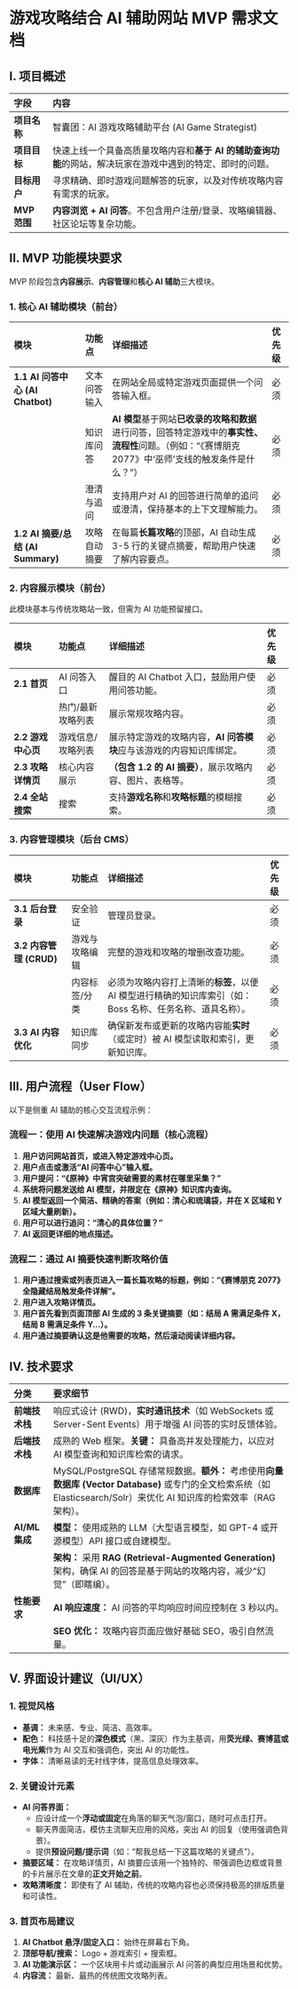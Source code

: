 # 游戏攻略结合 AI 辅助网站 MVP 需求文档

## I. 项目概述

| 字段 | 内容 |
| :--- | :--- |
| **项目名称** | 智囊团：AI 游戏攻略辅助平台 (AI Game Strategist) |
| **项目目标** | 快速上线一个具备高质量攻略内容和**基于 AI 的辅助查询功能**的网站，解决玩家在游戏中遇到的特定、即时的问题。 |
| **目标用户** | 寻求精确、即时游戏问题解答的玩家，以及对传统攻略内容有需求的玩家。 |
| **MVP 范围** | **内容浏览 + AI 问答**。不包含用户注册/登录、攻略编辑器、社区论坛等复杂功能。 |

## II. MVP 功能模块要求

MVP 阶段包含**内容展示**、**内容管理**和**核心 AI 辅助**三大模块。

### 1. 核心 AI 辅助模块（前台）

| 模块 | 功能点 | 详细描述 | 优先级 |
| :--- | :--- | :--- | :--- |
| **1.1 AI 问答中心 (AI Chatbot)** | 文本问答输入 | 在网站全局或特定游戏页面提供一个问答输入框。 | 必须 |
| | 知识库问答 | **AI 模型**基于网站**已收录的攻略和数据**进行问答，回答特定游戏中的**事实性、流程性**问题。（例如：“《赛博朋克 2077》中‘巫师’支线的触发条件是什么？”） | 必须 |
| | 澄清与追问 | 支持用户对 AI 的回答进行简单的追问或澄清，保持基本的上下文理解能力。 | 必须 |
| **1.2 AI 摘要/总结 (AI Summary)** | 攻略自动摘要 | 在每篇**长篇攻略**的顶部，AI 自动生成 3-5 行的关键点摘要，帮助用户快速了解内容要点。 | 必须 |

### 2. 内容展示模块（前台）

此模块基本与传统攻略站一致，但需为 AI 功能预留接口。

| 模块 | 功能点 | 详细描述 | 优先级 |
| :--- | :--- | :--- | :--- |
| **2.1 首页** | AI 问答入口 | 醒目的 AI Chatbot 入口，鼓励用户使用问答功能。 | 必须 |
| | 热门/最新攻略列表 | 展示常规攻略内容。 | 必须 |
| **2.2 游戏中心页** | 游戏信息/攻略列表 | 展示特定游戏的攻略内容，**AI 问答模块**应与该游戏的内容知识库绑定。 | 必须 |
| **2.3 攻略详情页** | 核心内容展示 | **（包含 1.2 的 AI 摘要）**，展示攻略内容、图片、表格等。 | 必须 |
| **2.4 全站搜索** | 搜索 | 支持**游戏名称**和**攻略标题**的模糊搜索。 | 必须 |

### 3. 内容管理模块（后台 CMS）

| 模块 | 功能点 | 详细描述 | 优先级 |
| :--- | :--- | :--- | :--- |
| **3.1 后台登录** | 安全验证 | 管理员登录。 | 必须 |
| **3.2 内容管理 (CRUD)** | 游戏与攻略编辑 | 完整的游戏和攻略的增删改查功能。 | 必须 |
| | 内容标签/分类 | 必须为攻略内容打上清晰的**标签**，以便 AI 模型进行精确的知识库索引（如：Boss 名称、任务名称、道具名称）。 | 必须 |
| **3.3 AI 内容优化** | 知识库同步 | 确保新发布或更新的攻略内容能**实时**（或定时）被 AI 模型读取和索引，更新知识库。 | 必须 |

## III. 用户流程（User Flow）

以下是侧重 AI 辅助的核心交互流程示例：

### 流程一：使用 AI 快速解决游戏内问题（核心流程）

1.  **用户访问网站首页，或进入特定游戏中心页。**
2.  **用户点击或激活“AI 问答中心”输入框。**
3.  **用户提问：“《原神》中宵宫突破需要的素材在哪里采集？”**
4.  **系统将问题发送给 AI 模型，并限定在《原神》知识库内查询。**
5.  **AI 模型返回一个简洁、精确的答案（例如：清心和琉璃袋，并在 X 区域和 Y 区域大量刷新）。**
6.  **用户可以进行追问：“清心的具体位置？”**
7.  **AI 返回更详细的地点描述。**

### 流程二：通过 AI 摘要快速判断攻略价值

1.  **用户通过搜索或列表页进入一篇长篇攻略的标题，例如：“《赛博朋克 2077》全隐藏结局触发条件详解”。**
2.  **用户进入攻略详情页。**
3.  **用户首先看到页面顶部 AI 生成的 3 条关键摘要（如：结局 A 需满足条件 X，结局 B 需满足条件 Y...）。**
4.  **用户通过摘要确认这是他需要的攻略，然后滚动阅读详细内容。**

## IV. 技术要求

| 分类 | 要求细节 |
| :--- | :--- |
| **前端技术栈** | 响应式设计 (RWD)，**实时通讯技术**（如 WebSockets 或 Server-Sent Events）用于增强 AI 问答的实时反馈体验。 |
| **后端技术栈** | 成熟的 Web 框架。**关键：** 具备高并发处理能力，以应对 AI 模型查询和知识库检索的请求。 |
| **数据库** | MySQL/PostgreSQL 存储常规数据。**额外：** 考虑使用**向量数据库 (Vector Database)** 或专门的全文检索系统（如 Elasticsearch/Solr）来优化 AI 知识库的检索效率（RAG 架构）。 |
| **AI/ML 集成** | **模型：** 使用成熟的 LLM（大型语言模型，如 GPT-4 或开源模型）API 接口或自建模型。 |
| | **架构：** 采用 **RAG (Retrieval-Augmented Generation)** 架构，确保 AI 的回答是基于网站的攻略内容，减少“幻觉”（即瞎编）。 |
| **性能要求** | **AI 响应速度：** AI 问答的平均响应时间应控制在 3 秒以内。 |
| | **SEO 优化：** 攻略内容页面应做好基础 SEO，吸引自然流量。 |

## V. 界面设计建议（UI/UX）

### 1. 视觉风格

*   **基调：** 未来感、专业、简洁、高效率。
*   **配色：** 科技感十足的**深色模式**（黑、深灰）作为主基调，用**荧光绿、赛博蓝或电光紫**作为 AI 交互和强调色，突出 AI 的功能性。
*   **字体：** 清晰易读的无衬线字体，提高信息处理效率。

### 2. 关键设计元素

*   **AI 问答界面：**
    *   应设计成一个**浮动或固定**在角落的聊天气泡/窗口，随时可点击打开。
    *   聊天界面简洁，模仿主流聊天应用的风格，突出 AI 的回复（使用强调色背景）。
    *   提供**预设问题/提示词**（如：“帮我总结一下这篇攻略的关键点”）。
*   **摘要区域：** 在攻略详情页，AI 摘要应该用一个独特的、带强调色边框或背景的卡片展示在文章的**正文开始之前**。
*   **攻略清晰度：** 即使有了 AI 辅助，传统的攻略内容也必须保持极高的排版质量和可读性。

### 3. 首页布局建议

1.  **AI Chatbot 悬浮/固定入口：** 始终在屏幕右下角。
2.  **顶部导航/搜索：** Logo + 游戏索引 + 搜索框。
3.  **AI 功能演示区：** 一个区块用卡片或动画展示 AI 问答的典型应用场景和优势。
4.  **内容流：** 最新、最热的传统图文攻略列表。